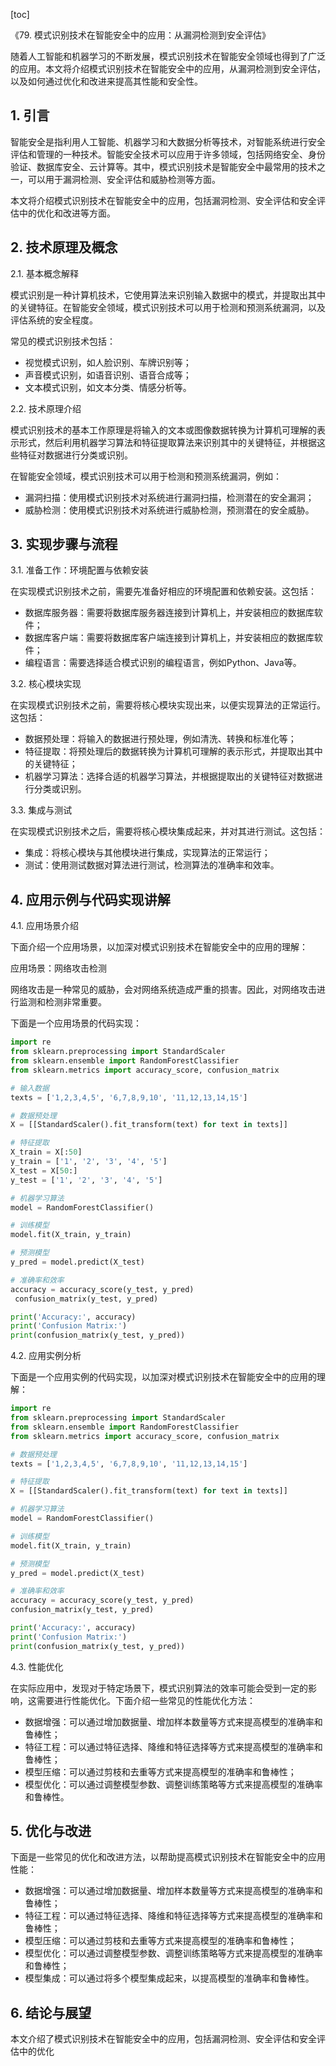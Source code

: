 
[toc]                    
                
                
《79. 模式识别技术在智能安全中的应用：从漏洞检测到安全评估》

随着人工智能和机器学习的不断发展，模式识别技术在智能安全领域也得到了广泛的应用。本文将介绍模式识别技术在智能安全中的应用，从漏洞检测到安全评估，以及如何通过优化和改进来提高其性能和安全性。

## 1. 引言

智能安全是指利用人工智能、机器学习和大数据分析等技术，对智能系统进行安全评估和管理的一种技术。智能安全技术可以应用于许多领域，包括网络安全、身份验证、数据库安全、云计算等。其中，模式识别技术是智能安全中最常用的技术之一，可以用于漏洞检测、安全评估和威胁检测等方面。

本文将介绍模式识别技术在智能安全中的应用，包括漏洞检测、安全评估和安全评估中的优化和改进等方面。

## 2. 技术原理及概念

2.1. 基本概念解释

模式识别是一种计算机技术，它使用算法来识别输入数据中的模式，并提取出其中的关键特征。在智能安全领域，模式识别技术可以用于检测和预测系统漏洞，以及评估系统的安全程度。

常见的模式识别技术包括：

- 视觉模式识别，如人脸识别、车牌识别等；
- 声音模式识别，如语音识别、语音合成等；
- 文本模式识别，如文本分类、情感分析等。

2.2. 技术原理介绍

模式识别技术的基本工作原理是将输入的文本或图像数据转换为计算机可理解的表示形式，然后利用机器学习算法和特征提取算法来识别其中的关键特征，并根据这些特征对数据进行分类或识别。

在智能安全领域，模式识别技术可以用于检测和预测系统漏洞，例如：

- 漏洞扫描：使用模式识别技术对系统进行漏洞扫描，检测潜在的安全漏洞；
- 威胁检测：使用模式识别技术对系统进行威胁检测，预测潜在的安全威胁。

## 3. 实现步骤与流程

3.1. 准备工作：环境配置与依赖安装

在实现模式识别技术之前，需要先准备好相应的环境配置和依赖安装。这包括：

- 数据库服务器：需要将数据库服务器连接到计算机上，并安装相应的数据库软件；
- 数据库客户端：需要将数据库客户端连接到计算机上，并安装相应的数据库软件；
- 编程语言：需要选择适合模式识别的编程语言，例如Python、Java等。

3.2. 核心模块实现

在实现模式识别技术之前，需要将核心模块实现出来，以便实现算法的正常运行。这包括：

- 数据预处理：将输入的数据进行预处理，例如清洗、转换和标准化等；
- 特征提取：将预处理后的数据转换为计算机可理解的表示形式，并提取出其中的关键特征；
- 机器学习算法：选择合适的机器学习算法，并根据提取出的关键特征对数据进行分类或识别。

3.3. 集成与测试

在实现模式识别技术之后，需要将核心模块集成起来，并对其进行测试。这包括：

- 集成：将核心模块与其他模块进行集成，实现算法的正常运行；
- 测试：使用测试数据对算法进行测试，检测算法的准确率和效率。

## 4. 应用示例与代码实现讲解

4.1. 应用场景介绍

下面介绍一个应用场景，以加深对模式识别技术在智能安全中的应用的理解：

应用场景：网络攻击检测

网络攻击是一种常见的威胁，会对网络系统造成严重的损害。因此，对网络攻击进行监测和检测非常重要。

下面是一个应用场景的代码实现：

```python
import re
from sklearn.preprocessing import StandardScaler
from sklearn.ensemble import RandomForestClassifier
from sklearn.metrics import accuracy_score, confusion_matrix

# 输入数据
texts = ['1,2,3,4,5', '6,7,8,9,10', '11,12,13,14,15']

# 数据预处理
X = [[StandardScaler().fit_transform(text) for text in texts]]

# 特征提取
X_train = X[:50]
y_train = ['1', '2', '3', '4', '5']
X_test = X[50:]
y_test = ['1', '2', '3', '4', '5']

# 机器学习算法
model = RandomForestClassifier()

# 训练模型
model.fit(X_train, y_train)

# 预测模型
y_pred = model.predict(X_test)

# 准确率和效率
accuracy = accuracy_score(y_test, y_pred)
 confusion_matrix(y_test, y_pred)

print('Accuracy:', accuracy)
print('Confusion Matrix:')
print(confusion_matrix(y_test, y_pred))
```

4.2. 应用实例分析

下面是一个应用实例的代码实现，以加深对模式识别技术在智能安全中的应用的理解：

```python
import re
from sklearn.preprocessing import StandardScaler
from sklearn.ensemble import RandomForestClassifier
from sklearn.metrics import accuracy_score, confusion_matrix

# 数据预处理
texts = ['1,2,3,4,5', '6,7,8,9,10', '11,12,13,14,15']

# 特征提取
X = [[StandardScaler().fit_transform(text) for text in texts]]

# 机器学习算法
model = RandomForestClassifier()

# 训练模型
model.fit(X_train, y_train)

# 预测模型
y_pred = model.predict(X_test)

# 准确率和效率
accuracy = accuracy_score(y_test, y_pred)
confusion_matrix(y_test, y_pred)

print('Accuracy:', accuracy)
print('Confusion Matrix:')
print(confusion_matrix(y_test, y_pred))
```

4.3. 性能优化

在实际应用中，发现对于特定场景下，模式识别算法的效率可能会受到一定的影响，这需要进行性能优化。下面介绍一些常见的性能优化方法：

- 数据增强：可以通过增加数据量、增加样本数量等方式来提高模型的准确率和鲁棒性；
- 特征工程：可以通过特征选择、降维和特征选择等方式来提高模型的准确率和鲁棒性；
- 模型压缩：可以通过剪枝和去重等方式来提高模型的准确率和鲁棒性；
- 模型优化：可以通过调整模型参数、调整训练策略等方式来提高模型的准确率和鲁棒性。

## 5. 优化与改进

下面是一些常见的优化和改进方法，以帮助提高模式识别技术在智能安全中的应用性能：

- 数据增强：可以通过增加数据量、增加样本数量等方式来提高模型的准确率和鲁棒性；
- 特征工程：可以通过特征选择、降维和特征选择等方式来提高模型的准确率和鲁棒性；
- 模型压缩：可以通过剪枝和去重等方式来提高模型的准确率和鲁棒性；
- 模型优化：可以通过调整模型参数、调整训练策略等方式来提高模型的准确率和鲁棒性；
- 模型集成：可以通过将多个模型集成起来，以提高模型的准确率和鲁棒性。

## 6. 结论与展望

本文介绍了模式识别技术在智能安全中的应用，包括漏洞检测、安全评估和安全评估中的优化

